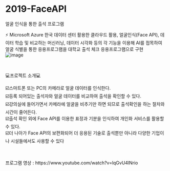 # 2019-FaceAPI
얼굴 인식을 통한 출석 프로그램

⚡ Microsoft Azure 한국 데이터 센터 활용한 클라우드 활용, 얼굴인식(Face API), 데이터 학습 및 비교하는 머신러닝, 데이터 시각화 등의 각 기능을 이용해 AI를 접목하여 얼굴 식별을 통한 응용프로그램을 대학교 출석 체크 응용프로그램으로 구현
<br>![image](https://user-images.githubusercontent.com/48044255/140792539-5a96938c-782f-404b-a6c6-c2e06063768e.png)

<br>


💻프로젝트 소개💻

☑️스마트폰 또는 PC의 카메라로 얼굴 데이터를 인식한다.<br>
☑️등록 되어있는 출석자와 얼굴 데이터를 비교하여 출석을 확인할 수 있다.<br>
☑️강의실에 들어가면서 카메라에 얼굴을 비추기만 하면 되므로 출석확인을 하는 절차와 시간이 줄어든다.<br>
☑️출석 확인 외에 Face API를 이용한 표정과 기분을 인식하여 개인화 서비스를 활용할 수 있다.<br>
☑️더 나아가 Face API의 보편화되어 더 응용된 기술로 출석뿐만 아니라 다양한 기업이나 시설들에서도 사용할 수 있다<br>


<br>
<br>
프로그램 영상 : https://www.youtube.com/watch?v=lqGvU4lNrio
